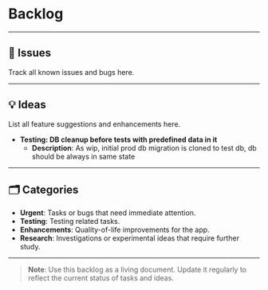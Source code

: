 # Backlog
---
## 🐛 Issues
Track all known issues and bugs here.

---
## 💡 Ideas
List all feature suggestions and enhancements here.
- **Testing: DB cleanup before tests with predefined data in it**
  - **Description**: As wip, initial prod db migration is cloned to test db, db should be always in same state


---
## 🗂 Categories
- **Urgent**: Tasks or bugs that need immediate attention.
- **Testing**: Testing related tasks.
- **Enhancements**: Quality-of-life improvements for the app.
- **Research**: Investigations or experimental ideas that require further study.

---
> **Note**: Use this backlog as a living document. Update it regularly to reflect the current status of tasks and ideas.
